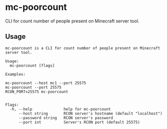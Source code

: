 # mc-poorcount

CLI for count number of people present on Minecraft server tool.

## Usage

```
mc-poorcount is a CLI for count number of people present on Minecraft server tool.

Usage:
  mc-poorcount [flags]

Examples:

mc-poorcount --host mc1 --port 25575
mc-poorcount --port 25575
RCON_PORT=25575 mc-poorcount


Flags:
  -h, --help              help for mc-poorcount
      --host string       RCON server's hostname (default "localhost")
      --password string   RCON server's password
      --port int          Server's RCON port (default 25575)
```
